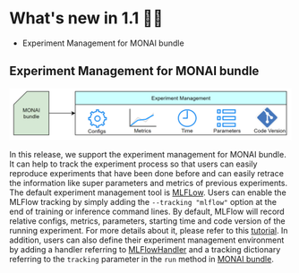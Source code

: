 # What's new in 1.1 🎉🎉

- Experiment Management for MONAI bundle


## Experiment Management for MONAI bundle
![experiment_management](../images/experiment_management.png)

In this release, we support the experiment management for MONAI bundle. It can help to track the experiment process so that users can easily reproduce experiments that have been done before and can easily retrace the information like super parameters and metrics of previous experiments. The default experiment management tool is [MLFLow](https://mlflow.org/docs/latest/tracking.html). Users can enable the MLFlow tracking by simply adding the `--tracking "mlflow"` option at the end of training or inference command lines. By default, MLFlow will record relative configs, metrics, parameters, starting time and code version of the running experiment. For more details about it, please refer to this [tutorial](https://github.com/Project-MONAI/tutorials/blob/main/experiment_management/bundle_integrate_mlflow.ipynb). In addition, users can also define their experiment management environment by adding a handler referring to [MLFlowHandler](../../monai/handlers/mlflow_handler.py) and a tracking dictionary referring to the `tracking` parameter in the `run` method in [MONAI bundle](../../monai/bundle/scripts.py).
